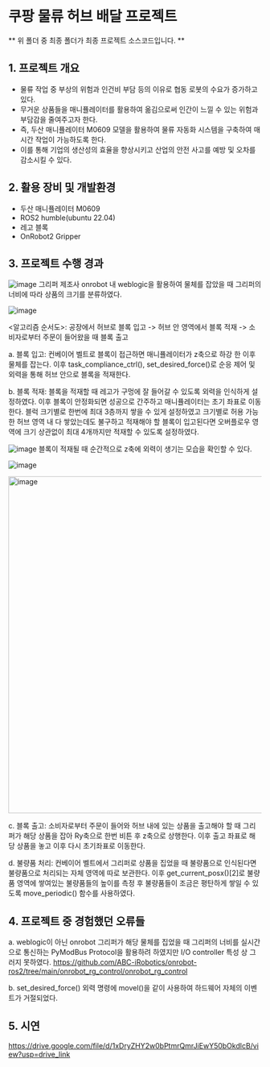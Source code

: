 # 쿠팡 물류 허브 배달 프로젝트

** 위 폴더 중 최종 폴더가 최종 프로젝트 소스코드입니다. **

## 1. 프로젝트 개요
- 물류 작업 중 부상의 위험과 인건비 부담 등의 이유로 협동 로봇의 수요가 증가하고 있다.
- 무거운 상품들을 매니퓰레이터를 활용하여 옮김으로써 인간이 느낄 수 있는 위험과 부담감을 줄여주고자 한다.
- 즉, 두산 매니퓰레이터 M0609 모델을 활용하여 물류 자동화 시스템을 구축하여 매시간 작업이 가능하도록 한다.
- 이를 통해 기업의 생산성의 효율을 향상시키고 산업의 안전 사고를 예방 및 오차를 감소시킬 수 있다.
  


## 2. 활용 장비 및 개발환경
- 두산 매니퓰레이터 M0609
- ROS2 humble(ubuntu 22.04)
- 레고 블록
- OnRobot2 Gripper



## 3. 프로젝트 수행 경과
![image](https://github.com/user-attachments/assets/72acfe90-bd1c-4ed1-a3f0-fef858b7fb4a)
그리퍼 제조사 onrobot 내 weblogic을 활용하여 물체를 잡았을 때 그리퍼의 너비에 따라 상품의 크기를 분류하였다.

![image](https://github.com/user-attachments/assets/7764861f-1d61-4cb6-a121-78ae0638296f)

<알고리즘 순서도>: 공장에서 허브로 블록 입고 -> 허브 안 영역에서 블록 적재 -> 소비자로부터 주문이 들어왔을 때 블록 출고


a. 블록 입고: 컨베이어 벨트로 블록이 접근하면 매니퓰레이터가 z축으로 하강 한 이후 물체를 잡는다. 이후 task_compliance_ctrl(), set_desired_force()로 순응 제어 및 외력을 통해 허브 안으로 블록을 적재한다.


b. 블록 적재: 블록을 적재할 때 레고가 구멍에 잘 들어갈 수 있도록 외력을 인식하게 설정하였다. 이후 블록이 안정화되면 성공으로 간주하고 매니퓰레이터는 초기 좌표로 이동한다. 블럭 크기별로 한번에 최대 3층까지 쌓을 수 있게 설정하였고 크기별로 허용 가능한 허브 영역 내 다 쌓았는데도 불구하고 적재해야 할 블록이 입고된다면 오버플로우 영역에 크기 상관없이 최대 4개까지만 적재할 수 있도록 설정하였다.


![image](https://github.com/user-attachments/assets/020dd59c-7ca9-48b7-9e8d-478843161db8)
블록이 적재될 때 순간적으로 z축에 외력이 생기는 모습을 확인할 수 있다.

![image](https://github.com/user-attachments/assets/4bd6861c-61c8-473a-b3e4-da4e09364a2f)

<img width="669" alt="image" src="https://github.com/user-attachments/assets/57522522-255f-48f8-bab9-ebbec209afdd" />


c. 블록 출고: 소비자로부터 주문이 들어와 허브 내에 있는 상품을 출고해야 할 때 그리퍼가 해당 상품을 잡아 Ry축으로 한번 비튼 후 z축으로 상행한다. 이후 출고 좌표로 해당 상품을 놓고 이후 다시 초기좌표로 이동한다.


d. 불량품 처리: 컨베이어 벨트에서 그리퍼로 상품을 집었을 때 불량품으로 인식된다면 불량품으로 처리되는 자체 영역에 따로 보관한다. 이후 get_current_posx()[2]로 불량품 영역에 쌓여있는 불량품들의 높이를 측정 후 불량품들이 조금은 평탄하게 쌓일 수 있도록 move_periodic() 함수를 사용하였다.



## 4. 프로젝트 중 경험했던 오류들
a. weblogic이 아닌 onrobot 그리퍼가 해당 물체를 집었을 때 그리퍼의 너비를 실시간으로 통신하는 PyModBus Protocol을 활용하려 하였지만 I/O controller 특성 상 그러지 못하였다.
https://github.com/ABC-iRobotics/onrobot-ros2/tree/main/onrobot_rg_control/onrobot_rg_control

b. set_desired_force() 외력 명령에 movel()을 같이 사용하여 하드웨어 자체의 이벤트가 거절되었다.



## 5. 시연

https://drive.google.com/file/d/1xDryZHY2w0bPtmrQmrJiEwY50bOkdlcB/view?usp=drive_link

